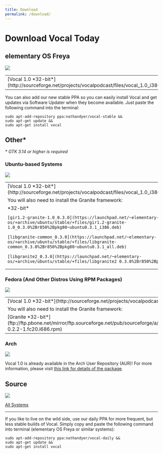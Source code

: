```yaml
---
title: Download
permalink: /download/
---
```


# Download Vocal Today

## elementary OS Freya

<img class="float-left" src="{{ site.baseurl }}/images/download/elementary.png" />

<table><tr>
  <td>
    [Vocal 1.0 *32-bit*](http://sourceforge.net/projects/vocalpodcast/files/vocal_1.0_i386.deb/download)
  </td>
  <td>
    [Vocal 1.0 *64-bit*](http://sourceforge.net/projects/vocalpodcast/files/vocal_1.0_amd64.deb/download)
  </td>
</tr></table>

You can also add our new stable PPA so you can easily install Vocal and get updates via Software Updater when they become available. Just paste the following command into the terminal:

```
sudo apt-add-repository ppa:nathandyer/vocal-stable &&
sudo apt-get update &&
sudo apt-get install vocal
```

## Other*

*\* GTK 3.14 or higher is required*

### Ubuntu-based Systems

<img class="float-left" src="{{ site.baseurl }}/images/download/ubuntu.png" />

<table><tr>
  <td>
    [Vocal 1.0 *32-bit*](http://sourceforge.net/projects/vocalpodcast/files/vocal_1.0_i386.deb/download)
  </td>
  <td>
    [Vocal 1.0 *64-bit*](http://sourceforge.net/projects/vocalpodcast/files/vocal_1.0_amd64.deb/download)
  </td>
</tr>
<tr>
  <td colspan="2">
    You will also need to install the Granite framework:
  </td>
</tr>
<tr>
  <td>
    *32-bit*

    [gir1.2-granite-1.0_0.3.0](https://launchpad.net/~elementary-os/+archive/ubuntu/stable/+files/gir1.2-granite-1.0_0.3.0%2Br850%2Bpkg80~ubuntu0.3.1_i386.deb)

    [libgranite-common_0.3.0](https://launchpad.net/~elementary-os/+archive/ubuntu/stable/+files/libgranite-common_0.3.0%2Br850%2Bpkg80~ubuntu0.3.1_all.deb)

    [libgranite2_0.3.0](https://launchpad.net/~elementary-os/+archive/ubuntu/stable/+files/libgranite2_0.3.0%2Br850%2Bpkg80~ubuntu0.3.1_i386.deb)
  </td>
  <td>
    *64-bit*

    [gir1.2-granite-1.0_0.3.0](https://launchpad.net/~elementary-os/+archive/ubuntu/stable/+files/gir1.2-granite-1.0_0.3.0%2Br850%2Bpkg80~ubuntu0.3.1_amd64.deb)

    [libgranite-common_0.3.0](https://launchpad.net/~elementary-os/+archive/ubuntu/stable/+files/libgranite-common_0.3.0%2Br850%2Bpkg80~ubuntu0.3.1_all.deb)

    [libgranite2_0.3.0](https://launchpad.net/~elementary-os/+archive/ubuntu/stable/+files/libgranite2_0.3.0%2Br850%2Bpkg80~ubuntu0.3.1_amd64.deb)
  </td>
</tr></table>

### Fedora (And Other Distros Using RPM Packages)

<img class="float-left" src="{{ site.baseurl }}/images/download/fedora.png" />

<table><tr>
  <td>
    [Vocal 1.0 *32-bit*](http://sourceforge.net/projects/vocalpodcast/files/vocal-1.0-1.fc21.i686.rpm/download)
  </td>
  <td>
    [Vocal 1.0 *64-bit*](http://sourceforge.net/projects/vocalpodcast/files/vocal-1.0-1.fc21.x86_64.rpm/download)
  </td>
</tr>
<tr>
  <td colspan="2">
    You will also need to install the Granite framework:
  </td>
</tr>
<tr>
  <td>
    [Granite *32-bit*](ftp://ftp.pbone.net/mirror/ftp.sourceforge.net/pub/sourceforge/a/ap/appcenterfedora/fedora/releases/20/i386/granite-0.2.2-1.fc20.i686.rpm)
  </td>
  <td>
    [Granite *64-bit*](ftp://ftp.pbone.net/mirror/ftp.sourceforge.net/pub/sourceforge/a/ap/appcenterfedora/fedora/releases/20/x86_64/granite-0.2.2-1.fc20.x86_64.rpm)
  </td>
</tr></table>

### Arch

<img class="float-left" src="{{ site.baseurl }}/images/download/arch.png" />

Vocal 1.0 is already available in the Arch User Repository (AUR)! For more information, please visit [this link for details of the package](https://aur.archlinux.org/packages/vocal-stable/).

## Source

<img class="float-left" src="{{ site.baseurl }}/images/download/source.png" />

[All Systems](http://sourceforge.net/projects/vocalpodcast/files/vocal_1.0.tar.gz/download)

---

If you like to live on the wild side, use our daily PPA for more frequent, but less stable builds of Vocal. Simply copy and paste the following command into terminal (elementary OS Freya or similar systems):

```
sudo apt-add-repository ppa:nathandyer/vocal-daily &&
sudo apt-get update &&
sudo apt-get install vocal
```